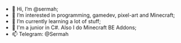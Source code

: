 - 👋 Hi, I’m @sermah;
- 👀 I’m interested in programming, gamedev, pixel-art and Minecraft;
- 🌱 I’m currently learning a lot of stuff;
- 💞️ I'm a junior in C#. Also I do Minecraft BE Addons;
- 📫 Telegram: @Sermah

<!---
sermah/sermah is a ✨ special ✨ repository because its `README.md` (this file) appears on your GitHub profile.
You can click the Preview link to take a look at your changes.
--->
